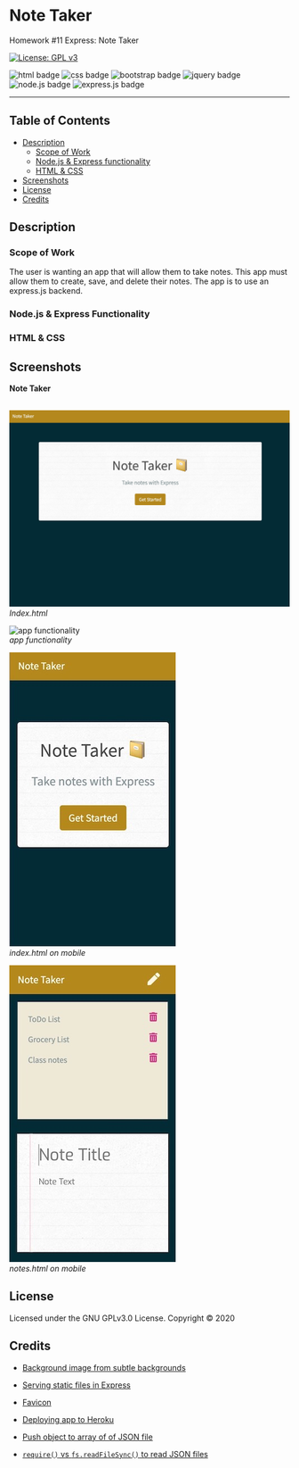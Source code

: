 # Note Taker
Homework #11 Express: Note Taker

[![License: GPL v3](https://img.shields.io/badge/License-GPLv3-blue.svg)](https://github.com/natemking/note_taker/blob/main/LICENSE)

![html badge](https://img.shields.io/badge/html5%20-%23E34F26.svg?&style=for-the-badge&logo=html5&logoColor=white)
![css badge](https://img.shields.io/badge/css3%20-%231572B6.svg?&style=for-the-badge&logo=css3&logoColor=white)
![bootstrap badge](https://img.shields.io/badge/bootstrap%20-%23563D7C.svg?&style=for-the-badge&logo=bootstrap&logoColor=white)
![jquery badge](https://img.shields.io/badge/jquery%20-%230769AD.svg?&style=for-the-badge&logo=jquery&logoColor=white)
![node.js badge](https://img.shields.io/badge/node.js%20-%2343853D.svg?&style=for-the-badge&logo=node.js&logoColor=white)
![express.js badge](https://img.shields.io/badge/express.js%20-%23404d59.svg?&style=for-the-badge)

---
## Table of Contents
 * [Description](#description)
    + [Scope of Work](#scope-of-work)
    + [Node.js & Express functionality](#nodejs--express-functionality)
    + [HTML & CSS](#html--css)
  * [Screenshots](#screenshots)
  * [License](#license)
  * [Credits](#credits)

## Description

### Scope of Work
The user is wanting an app that will allow them to take notes. This app must allow them to create, save, and delete their notes. The app is to use an express.js backend.

### Node.js & Express Functionality


### HTML & CSS


## Screenshots

<summary><strong>Note Taker</strong></summary>
<br>


![index page](./app/public/assets/images/screenshots/note_taker_index.jpg?raw=true)
<br>
_Index.html_
<br>

![app functionality](./app/public/assets/images/screenshots/note_taker_notes.gif?raw=true)
<br>
_app functionality_
<br>

![workday planner hour change](./app/public/assets/images/screenshots/note_taker_index_mobile.jpg?raw=true)
<br>
_index.html on mobile_
<br>

![workday planner day change](./app/public/assets/images/screenshots/note_taker_notes_mobile.jpg?raw=true)
<br>
_notes.html on mobile_
<br>


## License
Licensed under the GNU GPLv3.0 License. Copyright © 2020

## Credits

* [Background image from subtle backgrounds](https://www.toptal.com/designers/subtlepatterns/?s=paper)

* [Serving static files in Express](https://expressjs.com/en/starter/static-files.html)

* [Favicon](https://favicon.io/emoji-favicons/)

* [Deploying app to Heroku](https://www.freecodecamp.org/news/how-to-deploy-a-nodejs-app-to-heroku-from-github-without-installing-heroku-on-your-machine-433bec770efe/) 

* [Push object to array of of JSON file](https://stackoverflow.com/questions/61473968/how-to-push-object-inside-an-array-while-writing-to-a-file-in-node-js)

* [`require()` vs `fs.readFileSync()` to read JSON files](https://dev.to/tejesh/nodejs-read-json-file-using-require-vs-fs-module-4f94)


